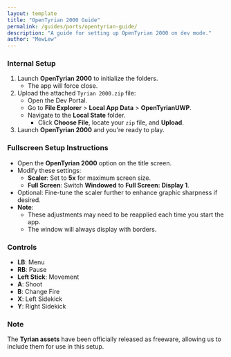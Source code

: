 ```yaml
---
layout: template
title: "OpenTyrian 2000 Guide"
permalink: /guides/ports/opentyrian-guide/
description: "A guide for setting up OpenTyrian 2000 on dev mode."
author: "MewLew"
---
```


### Internal Setup
1. Launch **OpenTyrian 2000** to initialize the folders.
    - The app will force close.
2. Upload the attached `Tyrian 2000.zip` file:
   - Open the Dev Portal.
   - Go to **File Explorer** > **Local App Data** > **OpenTyrianUWP**.
   - Navigate to the **Local State** folder.
      - Click **Choose File**, locate your `zip` file, and **Upload**.
3. Launch **OpenTyrian 2000** and you're ready to play.

### **Fullscreen Setup Instructions**  
- Open the **OpenTyrian 2000** option on the title screen.  
- Modify these settings:  
  - **Scaler**: Set to **5x** for maximum screen size.  
  - **Full Screen**: Switch **Windowed** to **Full Screen: Display 1**.  
- Optional: Fine-tune the scaler further to enhance graphic sharpness if desired.  
- **Note**:  
  - These adjustments may need to be reapplied each time you start the app.  
  - The window will always display with borders.

### **Controls**  
- **LB**: Menu  
- **RB**: Pause  
- **Left Stick**: Movement  
- **A**: Shoot  
- **B**: Change Fire  
- **X**: Left Sidekick  
- **Y**: Right Sidekick

### Note
The **Tyrian assets** have been officially released as freeware, allowing us to include them for use in this setup.
